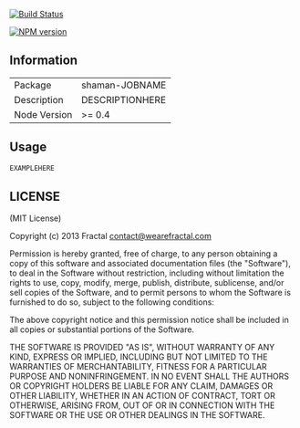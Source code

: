 [![Build Status](https://travis-ci.org/wearefractal/shaman-JOBNAME.png?branch=master)](https://travis-ci.org/wearefractal/shaman-JOBNAME)

[![NPM version](https://badge.fury.io/js/shaman-JOBNAME.png)](http://badge.fury.io/js/shaman-JOBNAME)

## Information

<table>
<tr> 
<td>Package</td><td>shaman-JOBNAME</td>
</tr>
<tr>
<td>Description</td>
<td>DESCRIPTIONHERE</td>
</tr>
<tr>
<td>Node Version</td>
<td>>= 0.4</td>
</tr>
</table>

## Usage

```javascript
EXAMPLEHERE
```

## LICENSE

(MIT License)

Copyright (c) 2013 Fractal <contact@wearefractal.com>

Permission is hereby granted, free of charge, to any person obtaining
a copy of this software and associated documentation files (the
"Software"), to deal in the Software without restriction, including
without limitation the rights to use, copy, modify, merge, publish,
distribute, sublicense, and/or sell copies of the Software, and to
permit persons to whom the Software is furnished to do so, subject to
the following conditions:

The above copyright notice and this permission notice shall be
included in all copies or substantial portions of the Software.

THE SOFTWARE IS PROVIDED "AS IS", WITHOUT WARRANTY OF ANY KIND,
EXPRESS OR IMPLIED, INCLUDING BUT NOT LIMITED TO THE WARRANTIES OF
MERCHANTABILITY, FITNESS FOR A PARTICULAR PURPOSE AND
NONINFRINGEMENT. IN NO EVENT SHALL THE AUTHORS OR COPYRIGHT HOLDERS BE
LIABLE FOR ANY CLAIM, DAMAGES OR OTHER LIABILITY, WHETHER IN AN ACTION
OF CONTRACT, TORT OR OTHERWISE, ARISING FROM, OUT OF OR IN CONNECTION
WITH THE SOFTWARE OR THE USE OR OTHER DEALINGS IN THE SOFTWARE.
